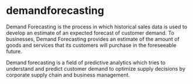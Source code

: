 # demandforecasting

Demand Forecasting is the process in which historical sales data is used to develop an estimate of an expected forecast of 
customer demand. To businesses, Demand Forecasting provides an estimate of the amount of goods and services that its customers
will purchase in the foreseeable future.

Demand forecasting is a field of predictive analytics which tries to understand and predict customer demand to optimize supply
decisions by corporate supply chain and business management.